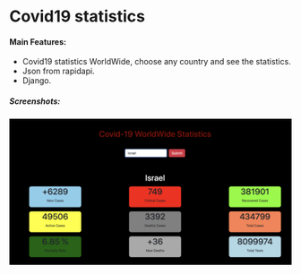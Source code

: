 # Covid19 statistics
 
#### Main Features:
* Covid19 statistics WorldWide, choose any country and see the statistics.
* Json from rapidapi.
* Django.


##### Screenshots:
![alt text](https://github.com/ShainHaroni/Covid19data/blob/main/covid19/screenshots/Data.png)

